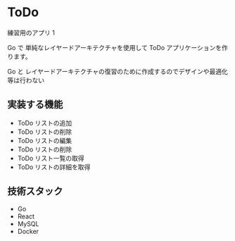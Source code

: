 # ToDo

練習用のアプリ 1

Go で 単純なレイヤードアーキテクチャを使用して ToDo アプリケーションを作ります。

Go と レイヤードアーキテクチャの復習のために作成するのでデザインや最適化等は行わない

## 実装する機能

- ToDo リストの追加
- ToDo リストの削除
- ToDo リストの編集
- ToDo リストの削除
- ToDo リスト一覧の取得
- ToDo リストの詳細を取得

## 技術スタック

- Go
- React
- MySQL
- Docker
